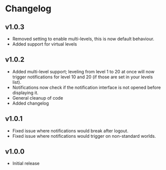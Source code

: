 # Changelog

## v1.0.3
- Removed setting to enable multi-levels, this is now default behaviour.
- Added support for virtual levels

## v1.0.2
- Added multi-level support; leveling from level 1 to 20 at once will now trigger notifications for level 10 and 20 (if those are set in your levels list).
- Notifications now check if the notification interface is not opened before displaying it.
- General cleanup of code
- Added changelog

## v1.0.1
- Fixed issue where notifications would break after logout.
- Fixed issue where notifications would trigger on non-standard worlds.

## v1.0.0
- Initial release